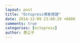 ```yaml
---
layout: post
title: "Octopress博客搭建"
date: 2014-12-09 23:08:29 +0800
comments: true
categories: [octopress] 
author: 愚公子
---
```

